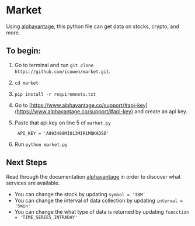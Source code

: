 # Market
Using [alphavantage](https://www.alphavantage.co/documentation/), this python file
can get data on stocks, crypto, and more.

## To begin:
1. Go to terminal and run `git clone https://github.com/icowen/market.git`.
2. `cd market`
3. `pip install -r requiremnets.txt`
4. Go to [https://www.alphavantage.co/support/#api-key](https://www.alphavantage.co/support/#api-key)
    and create an api key.
5. Paste that api key on line 5 of `market.py`

        API_KEY = 'A893489MI013MIR1MQKADSD'
6. Run `python market.py`

## Next Steps
Read through the documentation [alphavantage](https://www.alphavantage.co/documentation/)
in order to discover what services are available.

- You can change the stock by updating `symbol = 'IBM'`
- You can change the interval of data collection by updating `interval = '5min'`
- You can change the what type of data is returned by updating `funcction = 'TIME_SERIES_INTRADAY'`
